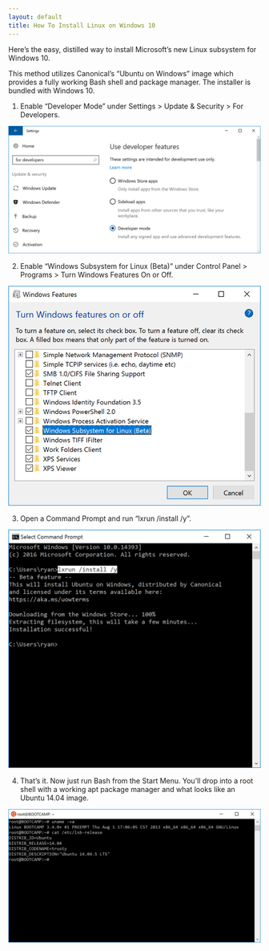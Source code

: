 ```yaml
---
layout: default
title: How To Install Linux on Windows 10
---
```


Here’s the easy, distilled way to install Microsoft’s new Linux subsystem for Windows 10. 

This method utilizes Canonical’s “Ubuntu on Windows” image which provides a fully working Bash shell and package manager. The installer is bundled with Windows 10.

1. Enable “Developer Mode” under Settings > Update & Security > For Developers.

![low1.png](https://github.com/33b5e5/33b5e5.github.io/raw/master/_images/low1.png)

2. Enable “Windows Subsystem for Linux (Beta)” under Control Panel > Programs > Turn Windows Features On or Off.

![low2.png](https://github.com/33b5e5/33b5e5.github.io/raw/master/_images/low2.png)

3. Open a Command Prompt and run “lxrun /install /y”.

![low3.png](https://github.com/33b5e5/33b5e5.github.io/raw/master/_images/low3.png)

4. That’s it. Now just run Bash from the Start Menu. You’ll drop into a root shell with a working apt package manager and what looks like an Ubuntu 14.04 image.

![low4.png](https://github.com/33b5e5/33b5e5.github.io/raw/master/_images/low4.png)
